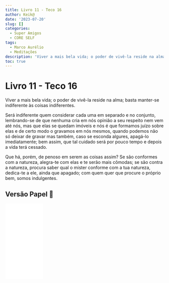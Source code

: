 ```yaml
---
title: Livro 11 - Teco 16
author: Keik@
date: '2023-07-20'
slug: []
categories:
  - Super Amigos
  - CORE SELF
tags:
  - Marco Aurélio
  - Meditações
description: 'Viver a mais bela vida; o poder de vivê-la reside na alma'
toc: true
---
```


# Livro 11 - Teco 16


Viver a mais bela vida; o poder de vivê-la reside na alma; basta manter-se indiferente às coisas indiferentes. 

Será indiferente quem considerar cada uma em separado e no conjunto, lembrando-se de que nenhuma cria em nós opinião a seu respeito nem vem até nós, mas que elas se quedam imóveis e nós é que formamos juízo sobre elas e de certo modo o gravamos em nós mesmos, quando podemos não só deixar de gravar mas também, caso se esconda algures, apagá-lo imediatamente; bem assim, que tal cuidado será por pouco tempo e depois a vida terá cessado. 

Que há, porém, de penoso em serem as coisas assim? Se são conformes com a natureza, alegra-te com elas e te serão mais cômodas; se são contra a natureza, procura saber qual o mister conforme com a tua natureza, dedica-te a ele, ainda que apagado; com quem quer que procure o próprio bem, somos indulgentes.


## Versão Papel :book:
<iframe style="width:120px;height:240px;" marginwidth="0" marginheight="0" scrolling="no" frameborder="0" src="//ws-na.amazon-adsystem.com/widgets/q?ServiceVersion=20070822&OneJS=1&Operation=GetAdHtml&MarketPlace=BR&source=ss&ref=as_ss_li_til&ad_type=product_link&tracking_id=mundodekeika-20&language=pt_BR&marketplace=amazon&region=BR&placement=B092FVY4BB&asins=B092FVY4BB&linkId=37c5ec14221f61f811029aa88b520891&show_border=true&link_opens_in_new_window=true"></iframe>